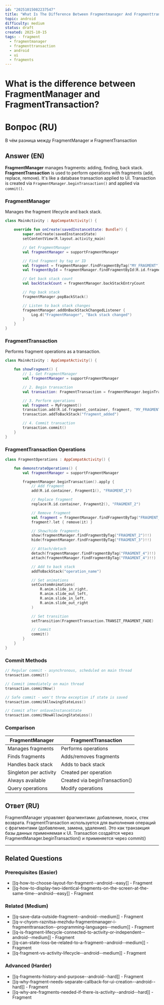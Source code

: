 ```yaml
---
id: "20251015082237547"
title: "What Is The Difference Between Fragmentmanager And Fragmenttransaction / What Is The Difference Between Fragmentmanager и Fragmenttransaction"
topic: android
difficulty: medium
status: draft
created: 2025-10-15
tags: - fragment
  - fragmentmanager
  - fragmenttransaction
  - android
  - ui
  - fragments
---
```

# What is the difference between FragmentManager and FragmentTransaction?

# Вопрос (RU)

В чём разница между FragmentManager и FragmentTransaction

## Answer (EN)
**FragmentManager** manages fragments: adding, finding, back stack. **FragmentTransaction** is used to perform operations with fragments (add, replace, remove). It's like a database transaction applied to UI. Transaction is created via `FragmentManager.beginTransaction()` and applied via `commit()`.

### FragmentManager

Manages the fragment lifecycle and back stack.

```kotlin
class MainActivity : AppCompatActivity() {

    override fun onCreate(savedInstanceState: Bundle?) {
        super.onCreate(savedInstanceState)
        setContentView(R.layout.activity_main)

        // Get FragmentManager
        val fragmentManager = supportFragmentManager

        // Find fragment by tag or ID
        val fragment = fragmentManager.findFragmentByTag("MY_FRAGMENT")
        val fragmentById = fragmentManager.findFragmentById(R.id.fragment_container)

        // Get back stack count
        val backStackCount = fragmentManager.backStackEntryCount

        // Pop back stack
        fragmentManager.popBackStack()

        // Listen to back stack changes
        fragmentManager.addOnBackStackChangedListener {
            Log.d("FragmentManager", "Back stack changed")
        }
    }
}
```

### FragmentTransaction

Performs fragment operations as a transaction.

```kotlin
class MainActivity : AppCompatActivity() {

    fun showFragment() {
        // 1. Get FragmentManager
        val fragmentManager = supportFragmentManager

        // 2. Begin transaction
        val transaction: FragmentTransaction = fragmentManager.beginTransaction()

        // 3. Perform operations
        val fragment = MyFragment()
        transaction.add(R.id.fragment_container, fragment, "MY_FRAGMENT")
        transaction.addToBackStack("fragment_added")

        // 4. Commit transaction
        transaction.commit()
    }
}
```

### FragmentTransaction Operations

```kotlin
class FragmentOperations : AppCompatActivity() {

    fun demonstrateOperations() {
        val fragmentManager = supportFragmentManager

        fragmentManager.beginTransaction().apply {
            // Add fragment
            add(R.id.container, Fragment1(), "FRAGMENT_1")

            // Replace fragment
            replace(R.id.container, Fragment2(), "FRAGMENT_2")

            // Remove fragment
            val fragment = fragmentManager.findFragmentByTag("FRAGMENT_1")
            fragment?.let { remove(it) }

            // Show/hide fragments
            show(fragmentManager.findFragmentByTag("FRAGMENT_2")!!)
            hide(fragmentManager.findFragmentByTag("FRAGMENT_3")!!)

            // Attach/detach
            detach(fragmentManager.findFragmentByTag("FRAGMENT_4")!!)
            attach(fragmentManager.findFragmentByTag("FRAGMENT_4")!!)

            // Add to back stack
            addToBackStack("operation_name")

            // Set animations
            setCustomAnimations(
                R.anim.slide_in_right,
                R.anim.slide_out_left,
                R.anim.slide_in_left,
                R.anim.slide_out_right
            )

            // Set transition
            setTransition(FragmentTransaction.TRANSIT_FRAGMENT_FADE)

            // Commit
            commit()
        }
    }
}
```

### Commit Methods

```kotlin
// Regular commit - asynchronous, scheduled on main thread
transaction.commit()

// Commit immediately on main thread
transaction.commitNow()

// Safe commit - won't throw exception if state is saved
transaction.commitAllowingStateLoss()

// Commit after onSaveInstanceState
transaction.commitNowAllowingStateLoss()
```

### Comparison

| FragmentManager | FragmentTransaction |
|----------------|---------------------|
| Manages fragments | Performs operations |
| Finds fragments | Adds/removes fragments |
| Handles back stack | Adds to back stack |
| Singleton per activity | Created per operation |
| Always available | Created via beginTransaction() |
| Query operations | Modify operations |

## Ответ (RU)

FragmentManager управляет фрагментами: добавление, поиск, стек возврата. FragmentTransaction используется для выполнения операций с фрагментами (добавление, замена, удаление). Это как транзакция базы данных применяемая к UI. Transaction создаётся через FragmentManager.beginTransaction() и применяется через commit()

---

## Related Questions

### Prerequisites (Easier)
- [[q-how-to-choose-layout-for-fragment--android--easy]] - Fragment
- [[q-how-to-display-two-identical-fragments-on-the-screen-at-the-same-time--android--easy]] - Fragment

### Related (Medium)
- [[q-save-data-outside-fragment--android--medium]] - Fragment
- [[q-v-chyom-raznitsa-mezhdu-fragmentmanager-i-fragmenttransaction--programming-languages--medium]] - Fragment
- [[q-is-fragment-lifecycle-connected-to-activity-or-independent--android--medium]] - Fragment
- [[q-can-state-loss-be-related-to-a-fragment--android--medium]] - Fragment
- [[q-fragment-vs-activity-lifecycle--android--medium]] - Fragment

### Advanced (Harder)
- [[q-fragments-history-and-purpose--android--hard]] - Fragment
- [[q-why-fragment-needs-separate-callback-for-ui-creation--android--hard]] - Fragment
- [[q-why-are-fragments-needed-if-there-is-activity--android--hard]] - Fragment
